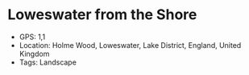 # Loweswater from the Shore

- GPS: 1,1
- Location: Holme Wood, Loweswater, Lake District, England, United Kingdom
- Tags: Landscape
